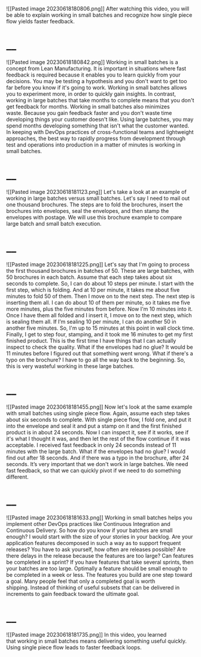 ![[Pasted image 20230618180806.png]]
After watching this video, you will be able to explain working in small batches and recognize how single piece flow yields faster feedback.
# __
![[Pasted image 20230618180842.png]]
Working in small batches is a concept from Lean Manufacturing. It is important in situations where fast feedback is required because it enables you to learn quickly from your decisions. You may be testing a hypothesis and you don't want to get too far before you know if it's going to work. Working in small batches allows you to experiment more, in order to quickly gain insights. In contrast, working in large batches that take months to complete means that you don't get feedback for months. Working in small batches also minimizes waste. Because you gain feedback faster and you don't waste time developing things your customer doesn't like. Using large batches, you may spend months developing something that isn't what the customer wanted. In keeping with DevOps practices of cross-functional teams and lightweight approaches, the best way to rapidly progress from development through test and operations into production in a matter of minutes is working in small batches.
# __
![[Pasted image 20230618181123.png]]
Let's take a look at an example of working in large batches versus small batches. Let's say I need to mail out one thousand brochures. The steps are to fold the brochures, insert the brochures into envelopes, seal the envelopes, and then stamp the envelopes with postage. We will use this brochure example to compare large batch and small batch execution.
# __
![[Pasted image 20230618181225.png]]
Let's say that I'm going to process the first thousand brochures in batches of 50. These are large batches, with 50 brochures in each batch. Assume that each step takes about six seconds to complete. So, I can do about 10 steps per minute. I start with the first step, which is folding. And at 10 per minute, it takes me about five minutes to fold 50 of them. Then I move on to the next step. The next step is inserting them all. I can do about 10 of them per minute, so it takes me five more minutes, plus the five minutes from before. Now I'm 10 minutes into it. Once I have them all folded and I insert it, I move on to the next step, which is sealing them all. If I’m sealing 10 per minute, I can do another 50 in another five minutes. So, I'm up to 15 minutes at this point in wall clock time. Finally, I get to step four, stamping, and it took me 16 minutes to get my first finished product. This is the first time I have things that I can actually inspect to check the quality. What if the envelopes had no glue? It would be 11 minutes before I figured out that something went wrong. What if there's a typo on the brochure? I have to go all the way back to the beginning. So, this is very wasteful working in these large batches.
# __
![[Pasted image 20230618181455.png]]
Now let's look at the same example with small batches using single piece flow. Again, assume each step takes about six seconds to complete. With single piece flow, I fold one, and put it into the envelope and seal it and put a stamp on it and the first finished product is in about 24 seconds. Now I can inspect it, see if it works, see if it's what I thought it was, and then let the rest of the flow continue if it was acceptable. I received fast feedback in only 24 seconds instead of 11 minutes with the large batch. What if the envelopes had no glue? I would find out after 18 seconds. And if there was a typo in the brochure, after 24 seconds. It’s very important that we don't work in large batches. We need fast feedback, so that we can quickly pivot if we need to do something different.
# __
![[Pasted image 20230618181633.png]]
Working in small batches helps you implement other DevOps practices like Continuous Integration and Continuous Delivery. So how do you know if your batches are small enough? I would start with the size of your stories in your backlog. Are your application features decomposed in such a way as to support frequent releases? You have to ask yourself, how often are releases possible? Are there delays in the release because the features are too large? Can features be completed in a sprint? If you have features that take several sprints, then your batches are too large. Optimally a feature should be small enough to be completed in a week or less. The features you build are one step toward a goal. Many people feel that only a completed goal is worth shipping. Instead of thinking of useful subsets that can be delivered in increments to gain feedback toward the ultimate goal.
# __
![[Pasted image 20230618181735.png]]
In this video, you learned that working in small batches means delivering something useful quickly. Using single piece flow leads to faster feedback loops.